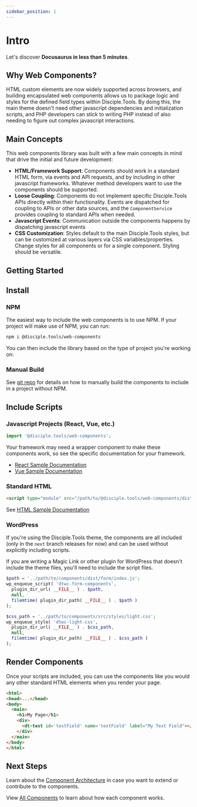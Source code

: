 ```yaml
---
sidebar_position: 1
---
```


# Intro

Let's discover **Docusaurus in less than 5 minutes**.

## Why Web Components?
 
HTML custom elements are now widely supported across browsers, and building encapsulated web 
components allows us to package logic and styles for the defined field types within Disciple.Tools. 
By doing this, the main theme doesn't need other javascript dependencies and initialization scripts,
and PHP developers can stick to writing PHP instead of also needing to figure out complex javascript
interactions.

## Main Concepts

This web components library was built with a few main concepts in mind that drive the initial and future development:

- **HTML/Framework Support**: Components should work in a standard HTML form, via events and API requests, and by including in other javascript frameworks. Whatever method developers want to use the components should be supported.
- **Loose Coupling**: Components do not implement specific Disciple.Tools APIs directly within their functionality. Events are dispatched for coupling to APIs or other data sources, and the `ComponentService` provides coupling to standard APIs when needed.
- **Javascript Events**: Communication outside the components happens by dispatching javascript events
- **CSS Customization**: Styles default to the main Disciple.Tools styles, but can be customized at various layers via CSS variables/properties. Change styles for all components or for a single component. Styling should be versatile.

## Getting Started

## Install
### NPM

The easiest way to include the web components is to use NPM. If your project will make use of NPM, you can run:

```bash
npm i @disciple.tools/web-components
```

You can then include the library based on the type of project you're working on:

### Manual Build

See [git repo](https://github.com/DiscipleTools/disciple-tools-web-components#build-for-use-in-html) for details on 
how to manually build the components to include in a project without NPM. 

## Include Scripts

### Javascript Projects (React, Vue, etc.)

```javascript
import '@disciple.tools/web-components';
```

Your framework may need a wrapper component to make these components work, so see the 
specific documentation for your framework.
 
- [React Sample Documentation](https://github.com/DiscipleTools/disciple-tools-web-components/tree/master/samples/react-include)
- [Vue Sample Documentation](https://github.com/DiscipleTools/disciple-tools-web-components/tree/master/samples/vue-include)

### Standard HTML

```html
<script type="module" src="/path/to/@disciple.tools/web-components/dist/index.js"></script>
```

See [HTML Sample Documentation](https://github.com/DiscipleTools/disciple-tools-web-components/tree/master/samples/html)

### WordPress

If you're using the Disciple.Tools theme, the components are all included (only in the `next` branch releases for now) 
and can be used without explicitly including scripts.

If you are writing a Magic Link or other plugin for WordPress that doesn't include the theme files, 
you'll need to include the script files.

```php
$path = '../path/to/components/dist/form/index.js';
wp_enqueue_script( 'dtwc-form-components', 
  plugin_dir_url( __FILE__ ) . $path, 
  null, 
  filemtime( plugin_dir_path( __FILE__ ) . $path ) 
);

$css_path = '../path/to/components/src/styles/light.css';
wp_enqueue_style( 'dtwc-light-css', 
  plugin_dir_url( __FILE__ ) . $css_path, 
  null, 
  filemtime( plugin_dir_path( __FILE__ ) . $css_path ) 
);
```

## Render Components

Once your scripts are included, you can use the components like you would any other standard
HTML elements when you render your page.

```html
<html>
<head>...</head>
<body>
  <main>
    <h1>My Page</h1>
    <div>
      <dt-text id='textField' name='textField' label="My Text Field"></dt-text>
    </div>
  </main>
</body>
</html>
```

## Next Steps

Learn about the [Component Architecture](category/architecture) in case you want to extend or contribute to the components.

View [All Components](category/components) to learn about how each component works.
